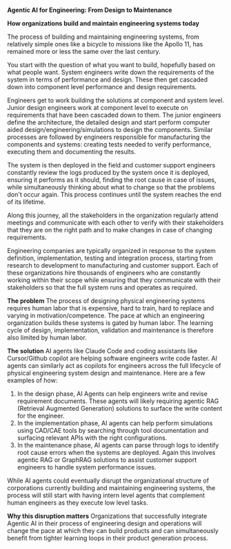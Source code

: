 **Agentic AI for Engineering: From Design to Maintenance**

**How organizations build and maintain engineering systems today**

The process of building and maintaining engineering systems, from relatively simple ones like a bicycle to missions like the Apollo 11, has remained more or less the same over the last century. 

You start with the question of what you want to build, hopefully based on what people want. System engineers write down the requirements of the system in terms of performance and design. These then get cascaded down into component level performance and design requirements. 

Engineers get to work building the solutions at component and system level. Junior design engineers work at component level to execute on requirements that have been cascaded down to them. The junior engineers define the architecture, the detailed design and start perform computer aided design/engineering/simulations to design the components. Similar processes are followed by engineers responsible for manufacturing the components and systems: creating tests needed to verify performance, executing them and documenting the results. 

The system is then deployed in the field and customer support engineers constantly review the logs produced by the system once it is deployed, ensuring it performs as it should, finding the root cause in case of issues, while simultaneously thinking about what to change so that the problems don't occur again. This process continues until the system reaches the end of its lifetime. 

Along this journey, all the stakeholders in the organization regularly attend meetings and communicate with each other to verify with their stakeholders that they are on the right path and to make changes in case of changing requirements. 

Engineering companies are typically organized in response to the system definition, implementation, testing and integration process, starting from research to development to manufacturing and customer support. Each of these organizations hire thousands of engineers who are constantly working within their scope while ensuring that they communicate with their stakeholders so that the full system runs and operates as required.

**The problem**
The process of designing physical engineering systems requires human labor that is expensive, hard to train, hard to replace and varying in motivation/competence. The pace at which an engineering organization builds these systems is gated by human labor. The learning cycle of design, implementation, validation and maintenance is therefore also limited by human labor. 

**The solution**
AI agents like Claude Code and coding assistants like Cursor/Github copilot are helping software engineers write code faster. AI agents can similarly act as copilots for engineers across the full lifecycle of physical engineering system design and maintenance. Here are a few examples of how: 

1. In the design phase, AI Agents can help engineers write and revise requirement documents. These agents will likely requiring agentic RAG (Retrieval Augmented Generation) solutions to surface the write content for the engineer. 
2. In the implementation phase, AI agents can help perform simulations using CAD/CAE tools by searching through tool documentation and surfacing relevant APIs with the right configurations. 
3. In the maintenance phase, AI agents can parse through logs to identify root cause errors when the systems are deployed. Again this involves agentic RAG or GraphRAG solutions to assist customer support engineers to handle system performance issues. 

While AI agents could eventually disrupt the organizational structure of corporations currently building and maintaining engineering systems, the process will still start with having intern level agents that complement human engineers as they execute low level tasks. 

**Why this disruption matters**
Organizations that successfully integrate Agentic AI in their process of engineering design and operations will change the pace at which they can build products and can simultaneously benefit from tighter learning loops in their product generation process. 